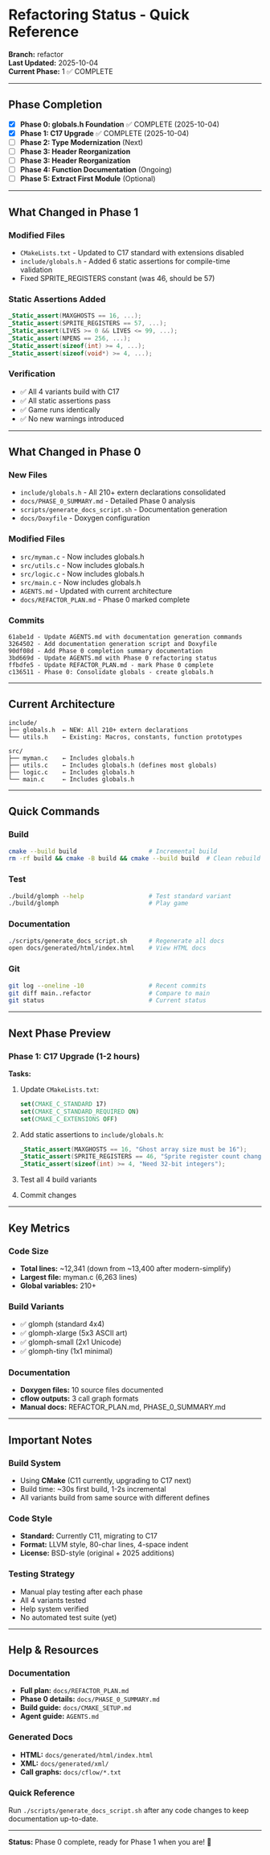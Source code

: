 # Refactoring Status - Quick Reference

**Branch:** refactor  
**Last Updated:** 2025-10-04  
**Current Phase:** 1 ✅ COMPLETE

---

## Phase Completion

- [x] **Phase 0: globals.h Foundation** ✅ COMPLETE (2025-10-04)
- [x] **Phase 1: C17 Upgrade** ✅ COMPLETE (2025-10-04)
- [ ] **Phase 2: Type Modernization** (Next)
- [ ] **Phase 3: Header Reorganization**
- [ ] **Phase 3: Header Reorganization**
- [ ] **Phase 4: Function Documentation** (Ongoing)
- [ ] **Phase 5: Extract First Module** (Optional)

---

## What Changed in Phase 1

### Modified Files
- `CMakeLists.txt` - Updated to C17 standard with extensions disabled
- `include/globals.h` - Added 6 static assertions for compile-time validation
- Fixed SPRITE_REGISTERS constant (was 46, should be 57)

### Static Assertions Added
```c
_Static_assert(MAXGHOSTS == 16, ...);
_Static_assert(SPRITE_REGISTERS == 57, ...);
_Static_assert(LIVES >= 0 && LIVES <= 99, ...);
_Static_assert(NPENS == 256, ...);
_Static_assert(sizeof(int) >= 4, ...);
_Static_assert(sizeof(void*) >= 4, ...);
```

### Verification
- ✅ All 4 variants build with C17
- ✅ All static assertions pass
- ✅ Game runs identically
- ✅ No new warnings introduced

---

## What Changed in Phase 0

### New Files
- `include/globals.h` - All 210+ extern declarations consolidated
- `docs/PHASE_0_SUMMARY.md` - Detailed Phase 0 analysis
- `scripts/generate_docs_script.sh` - Documentation generation
- `docs/Doxyfile` - Doxygen configuration

### Modified Files
- `src/myman.c` - Now includes globals.h
- `src/utils.c` - Now includes globals.h
- `src/logic.c` - Now includes globals.h
- `src/main.c` - Now includes globals.h
- `AGENTS.md` - Updated with current architecture
- `docs/REFACTOR_PLAN.md` - Phase 0 marked complete

### Commits
```
61abe1d - Update AGENTS.md with documentation generation commands
3264502 - Add documentation generation script and Doxyfile
90df08d - Add Phase 0 completion summary documentation
3bd669d - Update AGENTS.md with Phase 0 refactoring status
ffbdfe5 - Update REFACTOR_PLAN.md - mark Phase 0 complete
c136511 - Phase 0: Consolidate globals - create globals.h
```

---

## Current Architecture

```
include/
├── globals.h  ← NEW: All 210+ extern declarations
└── utils.h    ← Existing: Macros, constants, function prototypes

src/
├── myman.c    ← Includes globals.h
├── utils.c    ← Includes globals.h (defines most globals)
├── logic.c    ← Includes globals.h
└── main.c     ← Includes globals.h
```

---

## Quick Commands

### Build
```bash
cmake --build build                    # Incremental build
rm -rf build && cmake -B build && cmake --build build  # Clean rebuild
```

### Test
```bash
./build/glomph --help                  # Test standard variant
./build/glomph                         # Play game
```

### Documentation
```bash
./scripts/generate_docs_script.sh      # Regenerate all docs
open docs/generated/html/index.html    # View HTML docs
```

### Git
```bash
git log --oneline -10                  # Recent commits
git diff main..refactor                # Compare to main
git status                             # Current status
```

---

## Next Phase Preview

### Phase 1: C17 Upgrade (1-2 hours)

**Tasks:**
1. Update `CMakeLists.txt`:
   ```cmake
   set(CMAKE_C_STANDARD 17)
   set(CMAKE_C_STANDARD_REQUIRED ON)
   set(CMAKE_C_EXTENSIONS OFF)
   ```

2. Add static assertions to `include/globals.h`:
   ```c
   _Static_assert(MAXGHOSTS == 16, "Ghost array size must be 16");
   _Static_assert(SPRITE_REGISTERS == 46, "Sprite register count changed");
   _Static_assert(sizeof(int) >= 4, "Need 32-bit integers");
   ```

3. Test all 4 build variants

4. Commit changes

---

## Key Metrics

### Code Size
- **Total lines:** ~12,341 (down from ~13,400 after modern-simplify)
- **Largest file:** myman.c (6,263 lines)
- **Global variables:** 210+

### Build Variants
- ✅ glomph (standard 4x4)
- ✅ glomph-xlarge (5x3 ASCII art)
- ✅ glomph-small (2x1 Unicode)
- ✅ glomph-tiny (1x1 minimal)

### Documentation
- **Doxygen files:** 10 source files documented
- **cflow outputs:** 3 call graph formats
- **Manual docs:** REFACTOR_PLAN.md, PHASE_0_SUMMARY.md

---

## Important Notes

### Build System
- Using **CMake** (C11 currently, upgrading to C17 next)
- Build time: ~30s first build, 1-2s incremental
- All variants build from same source with different defines

### Code Style
- **Standard:** Currently C11, migrating to C17
- **Format:** LLVM style, 80-char lines, 4-space indent
- **License:** BSD-style (original + 2025 additions)

### Testing Strategy
- Manual play testing after each phase
- All 4 variants tested
- Help system verified
- No automated test suite (yet)

---

## Help & Resources

### Documentation
- **Full plan:** `docs/REFACTOR_PLAN.md`
- **Phase 0 details:** `docs/PHASE_0_SUMMARY.md`
- **Build guide:** `docs/CMAKE_SETUP.md`
- **Agent guide:** `AGENTS.md`

### Generated Docs
- **HTML:** `docs/generated/html/index.html`
- **XML:** `docs/generated/xml/`
- **Call graphs:** `docs/cflow/*.txt`

### Quick Reference
Run `./scripts/generate_docs_script.sh` after any code changes to keep
documentation up-to-date.

---

**Status:** Phase 0 complete, ready for Phase 1 when you are! 🚀
